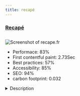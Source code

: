 ```yaml
---
title: recapé
---
```


<div style="height: 3rem">
  <a href="http://recape.fr"><h3>Recapé</h3></a>
</div>
<img loading="lazy" src="/images/thumbs/recape.fr.jpg" alt="Screenshot of recape.fr" />
<ul>
  <li>Performace: 83%</li>
  <li>
    First contentful paint:
    2.73Sec
  </li>
  <li>Best practices: 57%</li>
  <li>Accessibility: 85%</li>
  <li>SEO: 94%</li>
  <li>carbon footprint: 0.032</li>
</ul>
<details>
  <summary>Description</summary>
  <p>We do an eshop with hikashop with powerfull system for tax, sending system with fresh item and multi manufacter place. This site have an intranet part for collectivity and specific rule for price.Hikashop for product and stock
Template creator for unique responsive design
Googlemap system for showroom
Acymailling for newsletter system
One checkout page</p>
</details>

